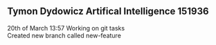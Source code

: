 ## **Tymon Dydowicz Artifical Intelligence 151936**
20th of March 13:57 Working on git tasks\
Created new branch called new-feature
